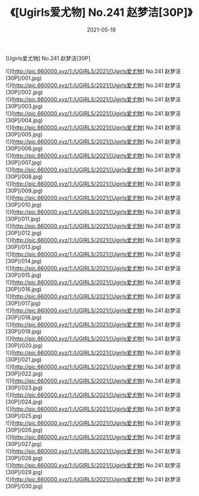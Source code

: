 ﻿---
layout: post
title:  《[Ugirls爱尤物] No.241 赵梦洁[30P]》
date:   2021-05-19
img: http://pic.660000.xyz/1:/UGIRLS/2021/[Ugirls爱尤物] No.241 赵梦洁[30P]/000.jpg
categories: [美女, 清纯, 唯美]
---

[Ugirls爱尤物] No.241 赵梦洁[30P]

  ![](http://pic.660000.xyz/1:/UGIRLS/2021/[Ugirls爱尤物] No.241 赵梦洁[30P]/001.jpg) <br> ![](http://pic.660000.xyz/1:/UGIRLS/2021/[Ugirls爱尤物] No.241 赵梦洁[30P]/002.jpg) <br> ![](http://pic.660000.xyz/1:/UGIRLS/2021/[Ugirls爱尤物] No.241 赵梦洁[30P]/003.jpg) <br> ![](http://pic.660000.xyz/1:/UGIRLS/2021/[Ugirls爱尤物] No.241 赵梦洁[30P]/004.jpg) <br> ![](http://pic.660000.xyz/1:/UGIRLS/2021/[Ugirls爱尤物] No.241 赵梦洁[30P]/005.jpg) <br> ![](http://pic.660000.xyz/1:/UGIRLS/2021/[Ugirls爱尤物] No.241 赵梦洁[30P]/006.jpg) <br> ![](http://pic.660000.xyz/1:/UGIRLS/2021/[Ugirls爱尤物] No.241 赵梦洁[30P]/007.jpg) <br> ![](http://pic.660000.xyz/1:/UGIRLS/2021/[Ugirls爱尤物] No.241 赵梦洁[30P]/008.jpg) <br> ![](http://pic.660000.xyz/1:/UGIRLS/2021/[Ugirls爱尤物] No.241 赵梦洁[30P]/009.jpg) <br> ![](http://pic.660000.xyz/1:/UGIRLS/2021/[Ugirls爱尤物] No.241 赵梦洁[30P]/010.jpg) <br> ![](http://pic.660000.xyz/1:/UGIRLS/2021/[Ugirls爱尤物] No.241 赵梦洁[30P]/011.jpg) <br> ![](http://pic.660000.xyz/1:/UGIRLS/2021/[Ugirls爱尤物] No.241 赵梦洁[30P]/012.jpg) <br> ![](http://pic.660000.xyz/1:/UGIRLS/2021/[Ugirls爱尤物] No.241 赵梦洁[30P]/013.jpg) <br> ![](http://pic.660000.xyz/1:/UGIRLS/2021/[Ugirls爱尤物] No.241 赵梦洁[30P]/014.jpg) <br> ![](http://pic.660000.xyz/1:/UGIRLS/2021/[Ugirls爱尤物] No.241 赵梦洁[30P]/015.jpg) <br> ![](http://pic.660000.xyz/1:/UGIRLS/2021/[Ugirls爱尤物] No.241 赵梦洁[30P]/016.jpg) <br> ![](http://pic.660000.xyz/1:/UGIRLS/2021/[Ugirls爱尤物] No.241 赵梦洁[30P]/017.jpg) <br> ![](http://pic.660000.xyz/1:/UGIRLS/2021/[Ugirls爱尤物] No.241 赵梦洁[30P]/018.jpg) <br> ![](http://pic.660000.xyz/1:/UGIRLS/2021/[Ugirls爱尤物] No.241 赵梦洁[30P]/019.jpg) <br> ![](http://pic.660000.xyz/1:/UGIRLS/2021/[Ugirls爱尤物] No.241 赵梦洁[30P]/020.jpg) <br> ![](http://pic.660000.xyz/1:/UGIRLS/2021/[Ugirls爱尤物] No.241 赵梦洁[30P]/021.jpg) <br> ![](http://pic.660000.xyz/1:/UGIRLS/2021/[Ugirls爱尤物] No.241 赵梦洁[30P]/022.jpg) <br> ![](http://pic.660000.xyz/1:/UGIRLS/2021/[Ugirls爱尤物] No.241 赵梦洁[30P]/023.jpg) <br> ![](http://pic.660000.xyz/1:/UGIRLS/2021/[Ugirls爱尤物] No.241 赵梦洁[30P]/024.jpg) <br> ![](http://pic.660000.xyz/1:/UGIRLS/2021/[Ugirls爱尤物] No.241 赵梦洁[30P]/025.jpg) <br> ![](http://pic.660000.xyz/1:/UGIRLS/2021/[Ugirls爱尤物] No.241 赵梦洁[30P]/026.jpg) <br> ![](http://pic.660000.xyz/1:/UGIRLS/2021/[Ugirls爱尤物] No.241 赵梦洁[30P]/027.jpg) <br> ![](http://pic.660000.xyz/1:/UGIRLS/2021/[Ugirls爱尤物] No.241 赵梦洁[30P]/028.jpg) <br> ![](http://pic.660000.xyz/1:/UGIRLS/2021/[Ugirls爱尤物] No.241 赵梦洁[30P]/029.jpg) <br> ![](http://pic.660000.xyz/1:/UGIRLS/2021/[Ugirls爱尤物] No.241 赵梦洁[30P]/030.jpg) <br>